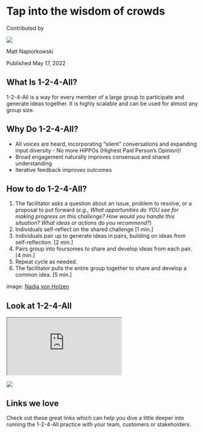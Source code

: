 # Tap into the wisdom of crowds

Contributed by

![](https://github.com/mattnapro.png)

Matt Napiorkowski

Published May 17, 2022

## What Is 1-2-4-All?

1-2-4-All is a way for every member of a large group to participate and generate ideas together. It is highly scalable and can be used for almost any group size.

## Why Do 1-2-4-All?

- All voices are heard, incorporating “silent” conversations and expanding input diversity - No more HiPPOs (Highest Paid Person’s Opinion)!
- Broad engagement naturally improves consensus and shared understanding
- Iterative feedback improves outcomes

## How to do 1-2-4-All?

1. The facilitator asks a question about an issue, problem to resolve, or a proposal to put forward (_e.g., What opportunities do YOU see for making progress on this challenge? How would you handle this situation? What ideas or actions do you recommend?_)
2. Individuals self-reflect on the shared challenge \[1 min.\]
3. Individuals pair up to generate ideas in pairs, building on ideas from self-reflection. \[2 min.\]
4. Pairs group into foursomes to share and develop ideas from each pair. \[4 min.\]
5. Repeat cycle as needed.
6. The facilitator pulls the entire group together to share and develop a common idea. \[5 min.\]

image: [Nadia von Holzen](https://learning-moments.net/2018/10/08/the-power-of-the-little-liberating-structure-1-2-4-all/)

## Look at 1-2-4-All

<iframe title="https://www.youtube.com/embed/El12QyNfrSA?autoplay=0&amp;showinfo=1" src="https://www.youtube.com/embed/El12QyNfrSA?autoplay=0&amp;showinfo=1" allowfullscreen=""></iframe>

![](https://nanadia.files.wordpress.com/2018/10/blog-119-8-10-19-ls-1-2-4-all.jpg)

## Links we love

Check out these great links which can help you dive a little deeper into running the 1-2-4-All practice with your team, customers or stakeholders.
